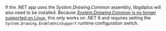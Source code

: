 
If the .NET app uses the *System.Drawing.Common* assembly, libgdiplus will also need to be installed.
Because [*System.Drawing.Common* is no longer supported on Linux](../compatibility/core-libraries/6.0/system-drawing-common-windows-only.md),
this only works on .NET 6 and requires setting the `System.Drawing.EnableUnixSupport` runtime configuration switch.
